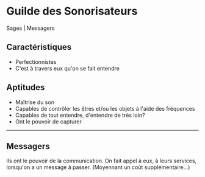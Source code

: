 # Guilde des Sonorisateurs

Sages | Messagers

## Caractéristiques
- Perfectionnistes
- C'est à travers eux qu'on se fait entendre

## Aptitudes
- Maîtrise du son
- Capables de contrôler les êtres et/ou les objets à l'aide des fréquences
- Capables de tout entendre, d'entendre de très loin?
- Ont le pouvoir de capturer 

---

## Messagers
Ils ont le pouvoir de la communication. On fait appel à eux, à leurs services, lorsqu'on a un message à passer. (Moyennant un coût supplémentaire...)